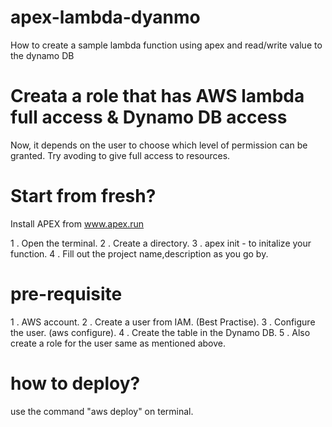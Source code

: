 # apex-lambda-dyanmo
How to create a sample lambda function using apex and read/write value to the dynamo DB

# Creata a role that has AWS lambda full access & Dynamo DB access
Now, it depends on the user to choose which level of permission can be granted. 
Try avoding to give full access to resources.

# Start from fresh? 
Install APEX from www.apex.run 

1 . Open the terminal. 
2 . Create a directory. 
3 . apex init - to initalize your function.
4 . Fill out the project name,description as you go by.
 
 # pre-requisite 
 1 . AWS account.
 2 . Create a user from IAM. (Best Practise).
 3 . Configure the user. (aws configure).
 4 . Create the table in the Dynamo DB.
 5 . Also create a role for the user same as mentioned above.
 
 # how to deploy? 
use the command "aws deploy" on terminal.
